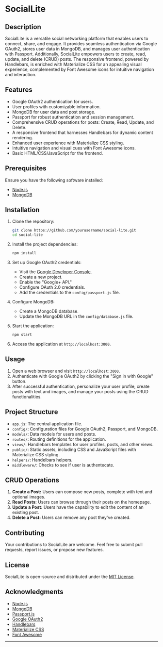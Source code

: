 # SocialLite

## Description

SocialLite is a versatile social networking platform that enables users to connect, share, and engage. It provides seamless authentication via Google OAuth2, stores user data in MongoDB, and manages user authentication with Passport. Additionally, SocialLite empowers users to create, read, update, and delete (CRUD) posts. The responsive frontend, powered by Handlebars, is enriched with Materialize CSS for an appealing visual experience, complemented by Font Awesome icons for intuitive navigation and interaction.

## Features

- Google OAuth2 authentication for users.
- User profiles with customizable information.
- MongoDB for user data and post storage.
- Passport for robust authentication and session management.
- Comprehensive CRUD operations for posts: Create, Read, Update, and Delete.
- A responsive frontend that harnesses Handlebars for dynamic content rendering.
- Enhanced user experience with Materialize CSS styling.
- Intuitive navigation and visual cues with Font Awesome icons.
- Basic HTML/CSS/JavaScript for the frontend.

## Prerequisites

Ensure you have the following software installed:

- [Node.js](https://nodejs.org/)
- [MongoDB](https://www.mongodb.com/)

## Installation

1. Clone the repository:

   ```bash
   git clone https://github.com/yourusername/social-lite.git
   cd social-lite
   ```

2. Install the project dependencies:

   ```bash
   npm install
   ```

3. Set up Google OAuth2 credentials:
   - Visit the [Google Developer Console](https://console.developers.google.com/).
   - Create a new project.
   - Enable the "Google+ API."
   - Configure OAuth 2.0 credentials.
   - Add the credentials to the `config/passport.js` file.

4. Configure MongoDB:
   - Create a MongoDB database.
   - Update the MongoDB URL in the `config/database.js` file.

5. Start the application:

   ```bash
   npm start
   ```

6. Access the application at `http://localhost:3000`.

## Usage

1. Open a web browser and visit `http://localhost:3000`.
2. Authenticate with Google OAuth2 by clicking the "Sign in with Google" button.
3. After successful authentication, personalize your user profile, create posts with text and images, and manage your posts using the CRUD functionalities.

## Project Structure

- `app.js`: The central application file.
- `config/`: Configuration files for Google OAuth2, Passport, and MongoDB.
- `models/`: Data models for users and posts.
- `routes/`: Routing definitions for the application.
- `views/`: Handlebars templates for user profiles, posts, and other views.
- `public/`: Static assets, including CSS and JavaScript files with Materialize CSS styling.
- `helpers/`: Handelbars helpers.
- `middleware/`: Checks to see if user is authentecate.

## CRUD Operations

1. **Create a Post:** Users can compose new posts, complete with text and optional images.
2. **Read Posts:** Users can browse through their posts on the homepage.
3. **Update a Post:** Users have the capability to edit the content of an existing post.
4. **Delete a Post:** Users can remove any post they've created.

## Contributing

Your contributions to SocialLite are welcome. Feel free to submit pull requests, report issues, or propose new features.

## License

SocialLite is open-source and distributed under the [MIT License](LICENSE).

## Acknowledgments

- [Node.js](https://nodejs.org/)
- [MongoDB](https://www.mongodb.com/)
- [Passport.js](http://www.passportjs.org/)
- [Google OAuth2](https://developers.google.com/identity/protocols/oauth2)
- [Handlebars](https://handlebarsjs.com/)
- [Materialize CSS](https://materializecss.com/)
- [Font Awesome](https://fontawesome.com/)

---



